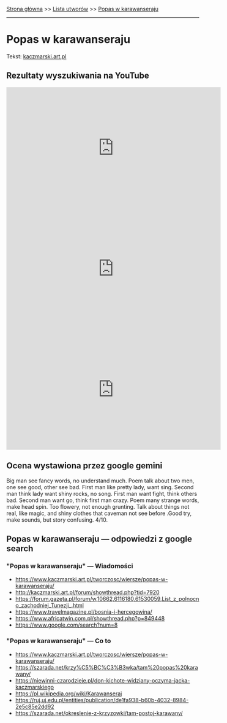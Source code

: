 [Strona główna](../index.md) >> [Lista utworów](../list.md) >> [Popas w karawanseraju](453.md)

---

# Popas w karawanseraju

Tekst: [kaczmarski.art.pl](https://www.kaczmarski.art.pl/tworczosc/wiersze/popas-w-karawanseraju/)

## Rezultaty wyszukiwania na YouTube

<iframe width="560" height="315" src="https://www.youtube.com/embed/rQtLXhn6YNA?si=IdontcarewhotheIRSsendsImnotpayingtaxes" title="YouTube video player" frameborder="0" allow="accelerometer; autoplay; clipboard-write; encrypted-media; gyroscope; picture-in-picture; web-share" referrerpolicy="strict-origin-when-cross-origin" allowfullscreen></iframe>

<iframe width="560" height="315" src="https://www.youtube.com/embed/GqJjiAXnWdQ?si=IdontcarewhotheIRSsendsImnotpayingtaxes" title="YouTube video player" frameborder="0" allow="accelerometer; autoplay; clipboard-write; encrypted-media; gyroscope; picture-in-picture; web-share" referrerpolicy="strict-origin-when-cross-origin" allowfullscreen></iframe>

<iframe width="560" height="315" src="https://www.youtube.com/embed/UMiXSwRNXC8?si=IdontcarewhotheIRSsendsImnotpayingtaxes" title="YouTube video player" frameborder="0" allow="accelerometer; autoplay; clipboard-write; encrypted-media; gyroscope; picture-in-picture; web-share" referrerpolicy="strict-origin-when-cross-origin" allowfullscreen></iframe>

## Ocena wystawiona przez google gemini

Big man see fancy words, no understand much. Poem talk about two men, one see good, other see bad. First man like pretty lady, want sing. Second man think lady want shiny rocks, no song. First man want fight, think others bad. Second man want go, think first man crazy. Poem many strange words, make head spin. Too flowery, not enough grunting. Talk about things not real, like magic, and shiny clothes that caveman not see before .Good try, make sounds, but story confusing. 4/10.


## Popas w karawanseraju — odpowiedzi z google search

### "Popas w karawanseraju" — Wiadomości

- <https://www.kaczmarski.art.pl/tworczosc/wiersze/popas-w-karawanseraju/>
- <http://kaczmarski.art.pl/forum/showthread.php?tid=7920>
- <https://forum.gazeta.pl/forum/w,10662,6116180,61530059,List_z_polnocno_zachodniej_Tunezji_.html>
- <https://www.travelmagazine.pl/bosnia-i-hercegowina/>
- <https://www.africatwin.com.pl/showthread.php?p=849448>
- <https://www.google.com/search?num=8>

### "Popas w karawanseraju" — Co to

- <https://www.kaczmarski.art.pl/tworczosc/wiersze/popas-w-karawanseraju/>
- <https://szarada.net/krzy%C5%BC%C3%B3wka/tam%20popas%20karawany/>
- <https://niewinni-czarodzieje.pl/don-kichote-widziany-oczyma-jacka-kaczmarskiego>
- <https://pl.wikipedia.org/wiki/Karawanseraj>
- <https://ruj.uj.edu.pl/entities/publication/de1fa938-b60b-4032-8984-2e5c85e2dd92>
- <https://szarada.net/okreslenie-z-krzyzowki/tam-postoj-karawany/>


